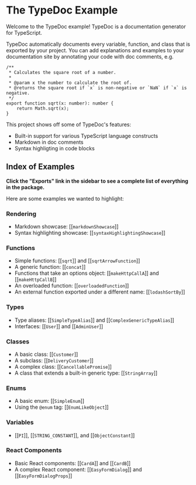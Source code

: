 # The TypeDoc Example

Welcome to the TypeDoc example! TypeDoc is a documentation generator for
TypeScript.

TypeDoc automatically documents every variable, function, and class
that is exported by your project. You can add explanations and examples to your
documentation site by annotating your code with doc comments, e.g.

```
/**
 * Calculates the square root of a number.
 *
 * @param x the number to calculate the root of.
 * @returns the square root if `x` is non-negative or `NaN` if `x` is negative.
 */
export function sqrt(x: number): number {
    return Math.sqrt(x);
}
```

This project shows off some of TypeDoc's features:

-   Built-in support for various TypeScript language constructs
-   Markdown in doc comments
-   Syntax highligting in code blocks

## Index of Examples

**Click the "Exports" link in the sidebar to see a complete list of everything in
the package.**

Here are some examples we wanted to highlight:

### Rendering

-   Markdown showcase: [[`markdownShowcase`]]
-   Syntax highlighting showcase: [[`syntaxHighlightingShowcase`]]

### Functions

-   Simple functions: [[`sqrt`]] and [[`sqrtArrowFunction`]]
-   A generic function: [[`concat`]]
-   Functions that take an options object: [[`makeHttpCallA`]] and [[`makeHttpCallB`]]
-   An overloaded function: [[`overloadedFunction`]]
-   An external function exported under a different name: [[`lodashSortBy`]]

### Types

-   Type aliases: [[`SimpleTypeAlias`]] and [[`ComplexGenericTypeAlias`]]
-   Interfaces: [[`User`]] and [[`AdminUser`]]

### Classes

-   A basic class: [[`Customer`]]
-   A subclass: [[`DeliveryCustomer`]]
-   A complex class: [[`CancellablePromise`]]
-   A class that extends a built-in generic type: [[`StringArray`]]

### Enums

-   A basic enum: [[`SimpleEnum`]]
-   Using the `@enum` tag: [[`EnumLikeObject`]]

### Variables

-   [[`PI`]], [[`STRING_CONSTANT`]], and [[`ObjectConstant`]]

### React Components

-   Basic React components: [[`CardA`]] and [[`CardB`]]
-   A complex React component: [[`EasyFormDialog`]] and [[`EasyFormDialogProps`]]
